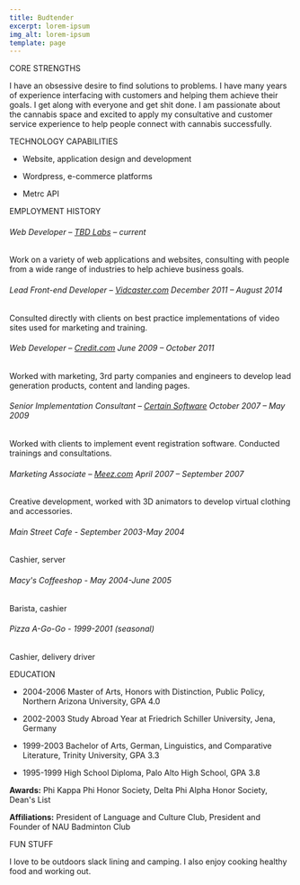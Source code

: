 ```yaml
---
title: Budtender
excerpt: lorem-ipsum
img_alt: lorem-ipsum
template: page
---
```

CORE STRENGTHS

I have an obsessive desire to find solutions to problems.  I have many years of experience interfacing with customers and helping them achieve their goals.  I get along with everyone and get shit done.  I am passionate about the cannabis space and excited to apply my consultative and customer service experience to help people connect with cannabis successfully.

TECHNOLOGY CAPABILITIES

*   Website, application design and development

*   Wordpress, e-commerce platforms

*   Metrc API

EMPLOYMENT HISTORY

###### Web Developer – [TBD Labs](https://tbdlabs.net/) – current

Work on a variety of web applications and websites, consulting with people from a wide range of industries to help achieve business goals.

###### Lead Front-end Developer – [Vidcaster.com](http://www.vidcaster.com/) December 2011 – August 2014

Consulted directly with clients on best practice implementations of video sites used for marketing and training.

###### Web Developer – [Credit.com](http://www.credit.com/) June 2009 – October 2011

Worked with marketing, 3rd party companies and engineers to develop lead generation products, content and landing pages.

###### Senior Implementation Consultant – [Certain Software](http://certainsoftware.com/) October 2007 – May 2009

Worked with clients to implement event registration software.  Conducted trainings and consultations.

###### Marketing Associate – [Meez.com](http://meez.com/) April 2007 – September 2007

Creative development, worked with 3D animators to develop virtual clothing and accessories.

###### Main Street Cafe - September 2003-May 2004

Cashier, server

###### Macy's Coffeeshop - May 2004-June 2005

Barista, cashier

###### Pizza A-Go-Go - 1999-2001 (seasonal)

Cashier, delivery driver

EDUCATION

*   2004-2006 Master of Arts, Honors with Distinction, Public Policy, Northern Arizona University, GPA 4.0

*   2002-2003 Study Abroad Year at Friedrich Schiller University, Jena, Germany

*   1999-2003 Bachelor of Arts, German, Linguistics, and Comparative Literature, Trinity University, GPA 3.3

*   1995-1999 High School Diploma, Palo Alto High School, GPA 3.8

**Awards:** Phi Kappa Phi Honor Society, Delta Phi Alpha Honor Society, Dean's List 

**Affiliations:** President of Language and Culture Club, President and Founder of NAU Badminton Club

FUN STUFF

I love to be outdoors slack lining and camping. I also enjoy cooking healthy food and working out.
